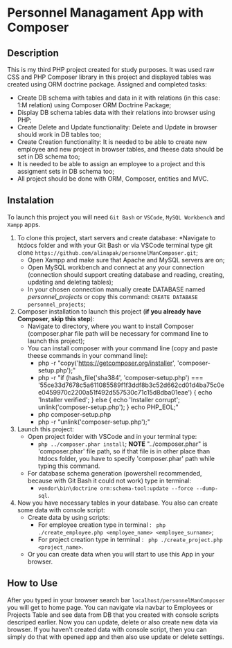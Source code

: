 # Personnel Managament App with Composer

## Description
This is my third PHP project created for study purposes. It was used raw CSS and PHP Composer library in this project and displayed tables was created using ORM doctrine package. Assigned and completed tasks:

* Create DB schema with tables and data in it with relations (in this case: 1:M relation) using Composer ORM Doctrine Package;
* Display DB schema tables data with their relations into browser using PHP;
* Create Delete and Update functionality: Delete and Update in browser should work in DB tables too;
* Create Creation functionality: It is needed to be able to create new employee and new project in browser tables, and theese data should be set in DB schema too;
* It is needed to be able to assign an employee to a project and this assigment sets in DB schema too;
* All project should be done with ORM, Composer, entities and MVC.

## Instalation
To launch this project you will need `Git Bash` or `VSCode`, `MySQL Workbench` and `Xampp` apps.

1. To clone this project, start servers and create database: 
   *Navigate to htdocs folder and with your Git Bash or via VSCode terminal type git clone `https://github.com/alinapak/personnelManComposer.git`;
   * Open Xampp and make sure that Apache and MySQL servers are on;
   * Open MySQL workbench and connect at any your connection (connection should support creating database and reading, creating, updating and deleting tables);
   * In your chosen connection manually create DATABASE named *personnel_projects* or copy this command: `CREATE DATABASE personnel_projects`;
2. Composer installation to launch this project (**if you already have Composer, skip this step**):
   * Navigate to directory, where you want to install Composer (composer.phar file path will be necessary for command line to launch this project);
   * You can install composer with your command line (copy and paste theese commands in your command line):
      * php -r "copy('https://getcomposer.org/installer', 'composer-setup.php');"
      * php -r "if (hash_file('sha384', 'composer-setup.php') === '55ce33d7678c5a611085589f1f3ddf8b3c52d662cd01d4ba75c0ee0459970c2200a51f492d557530c71c15d8dba01eae') { echo 'Installer verified'; } else { echo 'Installer corrupt'; unlink('composer-setup.php'); } echo PHP_EOL;"
      * php composer-setup.php
      * php -r "unlink('composer-setup.php');"
3. Launch this project: 
   * Open project folder with VSCode and in your terminal type:
      * `php ../composer.phar install`;
      **NOTE** "../composer.phar" is 'composer.phar' file path, so if that file is in other place than htdocs folder, you have to specify 'composer.phar' path while typing this command.
   * For database schema generation (powershell recommended, because with Git Bash it could not work) type in terminal:
      * `vendor\bin\doctrine orm:schema-tool:update --force --dump-sql`.
4. Now you have necessary tables in your database. You also can create some data with console script:
   * Create data by using scripts:
      * For employee creation type in terminal : ` php ./create_employee.php <employee_name> <employee_surname>`;
      * For project creation type in terminal : ` php ./create_project.php <project_name>`.
   * Or you can create data when you will start to use this App in your browser.

## How to Use
After you typed in your browser search bar `localhost/personnelManComposer` you will get to home page. You can navigate via navbar to Employees or Projects Table and see data from DB that you created with console scripts descriped earlier. Now you can update, delete or also create new data via browser. 
If you haven't created data with console script, then you can simply do that with opened app and then also use update or delete settings.